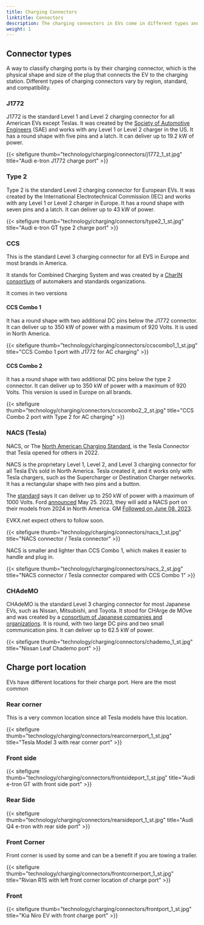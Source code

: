 ```yaml
---
title: Charging Connectors
linktitle: Connectors
description: The charging connectors in EVs come in different types and different locations. 
weight: 1
---
```

<!-- markdownlint-disable MD033 -->

## Connector types

A way to classify charging ports is by their charging connector, which is the physical shape and size of the plug that connects the EV to the charging station. Different types of charging connectors vary by region, standard, and compatibility.

### J1772

J1772 is the standard Level 1 and Level 2 charging connector for all American EVs except Teslas. It was created by the [Society of Automotive Engineers](https://www.sae.org/standards/content/j1772_201710/) (SAE) and works with any Level 1 or Level 2 charger in the US. It has a round shape with five pins and a latch. It can deliver up to 19.2 kW of power.

{{< sitefigure thumb="technology/charging/connectors/j1772_1_st.jpg" title="Audi e-tron J1772 charge port" >}}

### Type 2

Type 2 is the standard Level 2 charging connector for European EVs. It was created by the International Electrotechnical Commission (IEC) and works with any Level 1 or Level 2 charger in Europe. It has a round shape with seven pins and a latch. It can deliver up to 43 kW of power.

{{< sitefigure thumb="technology/charging/connectors/type2_1_st.jpg" title="Audi e-tron GT type 2 charge port" >}}

### CCS

This is the standard Level 3 charging connector for all EVS in Europe and most brands in America.

It stands for Combined Charging System and was created by a [CharIN consortium](https://www.charin.global/) of automakers and standards organizations.

It comes in two versions

#### CCS Combo 1

It has a round shape with two additional DC pins below the J1772 connector. It can deliver up to 350 kW of power with a maximum of 920 Volts. It is used in North America.

{{< sitefigure thumb="technology/charging/connectors/ccscombo1_1_st.jpg" title="CCS Combo 1 port with J1772 for AC charging" >}}

#### CCS Combo 2

It has a round shape with two additional DC pins below the type 2 connector. It can deliver up to 350 kW of power with a maximum of 920 Volts. This version is used in Europe on all brands.

{{< sitefigure thumb="technology/charging/connectors/ccscombo2_2_st.jpg" title="CCS Combo 2 port with Type 2 for AC charging" >}}

### NACS (Tesla)

NACS, or The [North American Charging Standard](https://www.tesla.com/blog/opening-north-american-charging-standard), is the Tesla Connector that Tesla opened for others in 2022.

NACS is the proprietary Level 1, Level 2, and Level 3 charging connector for all Tesla EVs sold in North America. Tesla created it, and it works only with Tesla chargers, such as the Supercharger or Destination Charger networks. It has a rectangular shape with two pins and a button.

The [standard](https://tesla-cdn.thron.com/static/HXVNIC_North_American_Charging_Standard_Technical_Specification_TS-0023666_HFTPKZ.pdf) says it can deliver up to 250 kW of power with a maximum of 1000 Volts. Ford [announced](https://media.ford.com/content/fordmedia/fna/us/en/news/2023/05/25/ford-ev-customers-to-gain-access-to-12-000-tesla-superchargers--.html) May 25. 2023, they will add a NACS port on their models from 2024 in North America. GM [Followed on June 08. 2023](https://news.gm.com/newsroom.detail.html/Pages/news/us/en/2023/jun/0608-gm.html).

EVKX.net expect others to follow soon.

{{< sitefigure thumb="technology/charging/connectors/nacs_1_st.jpg" title="NACS connector / Tesla connector" >}}

NACS is smaller and lighter than CCS Combo 1, which makes it easier to handle and plug in.

{{< sitefigure thumb="technology/charging/connectors/nacs_2_st.jpg" title="NACS connector / Tesla connector compared with CCS Combo 1" >}}

### CHAdeMO

CHAdeMO is the standard Level 3 charging connector for most Japanese EVs, such as Nissan, Mitsubishi, and Toyota. It stood for CHArge de MOve and was created by a [consortium of Japanese companies and organizations](https://www.chademo.com/). It is round, with two large DC pins and two small communication pins. It can deliver up to 62.5 kW of power.

{{< sitefigure thumb="technology/charging/connectors/chademo_1_st.jpg" title="Nissan Leaf Chademo port" >}}

## Charge port location

EVs have different locations for their charge port. Here are the most common

### Rear corner

This is a very common location since all Tesla models have this location.

{{< sitefigure thumb="technology/charging/connectors/rearcornerport_1_st.jpg" title="Tesla Model 3 with rear corner port" >}}

### Front side

{{< sitefigure thumb="technology/charging/connectors/frontsideport_1_st.jpg" title="Audi e-tron GT with front side port" >}}

### Rear Side

{{< sitefigure thumb="technology/charging/connectors/rearsideport_1_st.jpg" title="Audi Q4 e-tron with rear side port" >}}

### Front Corner

Front corner is used by some and can be a benefit if you are towing a trailer.

{{< sitefigure thumb="technology/charging/connectors/frontcornerport_1_st.jpg" title="Rivian R1S with left front corner location of charge port" >}}

### Front

{{< sitefigure thumb="technology/charging/connectors/frontport_1_st.jpg" title="Kia Niro EV with front charge port" >}}
